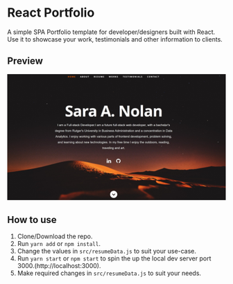# React Portfolio
A simple SPA Portfolio template for developer/designers built with React. Use it to showcase your work, testimonials and other information to clients.

## Preview
![Preview](https://github.com/Nolsar/React_Portfolio/blob/main/public/images/portfolio_screenshot.jpg?raw=true)

## How to use
1. Clone/Download the repo.
2. Run  ``` yarn add ``` or ``` npm install ```.
3. Change the values in ```src/resumeData.js``` to suit your use-case.
4. Run ```yarn start``` or ```npm start``` to spin the up the local dev server port 3000.(http://localhost:3000).
5. Make required changes in ```src/resumeData.js``` to suit your needs.

